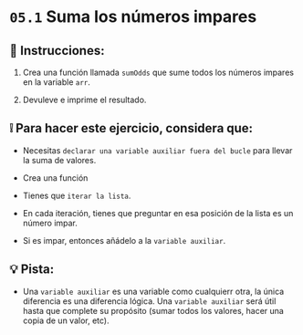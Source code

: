 # `05.1` Suma los números impares


## 📝 Instrucciones:

1. Crea una función llamada `sumOdds` que sume todos los números impares en la variable `arr`.

2. Devuleve e imprime el resultado.

## :grey_exclamation: Para hacer este ejercicio, considera que:

- Necesitas `declarar una variable auxiliar fuera del bucle` para llevar la suma de valores.

- Crea una función

- Tienes que `iterar la lista`.

- En cada iteración, tienes que preguntar en esa posición de la lista es un número impar.

- Si es impar, entonces añádelo a la `variable auxiliar`.

## 💡 Pista:

+ Una `variable auxiliar` es una variable como cualquierr otra, la única diferencia es una diferencia lógica. Una `variable auxiliar` será útil hasta que complete su propósito (sumar todos los valores, hacer una copia de un valor, etc).